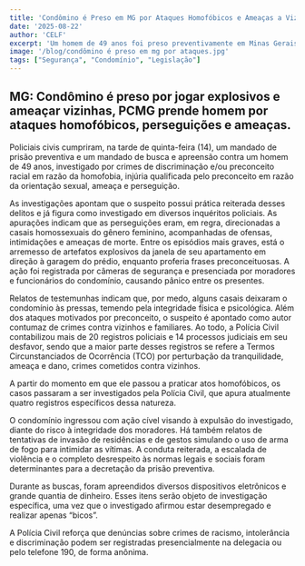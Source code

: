 ```yaml
---
title: 'Condômino é Preso em MG por Ataques Homofóbicos e Ameaças a Vizinhas'
date: '2025-08-22'
author: 'CELF'
excerpt: 'Um homem de 49 anos foi preso preventivamente em Minas Gerais após uma série de ataques homofóbicos, ameaças e o arremesso de explosivos contra vizinhas. A ação policial ocorreu após múltiplas denúncias e uma escalada de violência que gerou pânico no condomínio.'
image: '/blog/condômino é preso em mg por ataques.jpg'
tags: ["Segurança", "Condomínio", "Legislação"]
---
```


## MG: Condômino é preso por jogar explosivos e ameaçar vizinhas, PCMG prende homem por ataques homofóbicos, perseguições e ameaças.

Policiais civis cumpriram, na tarde de quinta-feira (14), um mandado de prisão preventiva e um mandado de busca e apreensão contra um homem de 49 anos, investigado por crimes de discriminação e/ou preconceito racial em razão da homofobia, injúria qualificada pelo preconceito em razão da orientação sexual, ameaça e perseguição.

As investigações apontam que o suspeito possui prática reiterada desses delitos e já figura como investigado em diversos inquéritos policiais. As apurações indicam que as perseguições eram, em regra, direcionadas a casais homossexuais do gênero feminino, acompanhadas de ofensas, intimidações e ameaças de morte. Entre os episódios mais graves, está o arremesso de artefatos explosivos da janela de seu apartamento em direção à garagem do prédio, enquanto proferia frases preconceituosas. A ação foi registrada por câmeras de segurança e presenciada por moradores e funcionários do condomínio, causando pânico entre os presentes.

Relatos de testemunhas indicam que, por medo, alguns casais deixaram o condomínio às pressas, temendo pela integridade física e psicológica. Além dos ataques motivados por preconceito, o suspeito é apontado como autor contumaz de crimes contra vizinhos e familiares. Ao todo, a Polícia Civil contabilizou mais de 20 registros policiais e 14 processos judiciais em seu desfavor, sendo que a maior parte desses registros se refere a Termos Circunstanciados de Ocorrência (TCO) por perturbação da tranquilidade, ameaça e dano, crimes cometidos contra vizinhos.

A partir do momento em que ele passou a praticar atos homofóbicos, os casos passaram a ser investigados pela Polícia Civil, que apura atualmente quatro registros específicos dessa natureza.

O condomínio ingressou com ação cível visando à expulsão do investigado, diante do risco à integridade dos moradores. Há também relatos de tentativas de invasão de residências e de gestos simulando o uso de arma de fogo para intimidar as vítimas. A conduta reiterada, a escalada de violência e o completo desrespeito às normas legais e sociais foram determinantes para a decretação da prisão preventiva.

Durante as buscas, foram apreendidos diversos dispositivos eletrônicos e grande quantia de dinheiro. Esses itens serão objeto de investigação específica, uma vez que o investigado afirmou estar desempregado e realizar apenas “bicos”.

A Polícia Civil reforça que denúncias sobre crimes de racismo, intolerância e discriminação podem ser registradas presencialmente na delegacia ou pelo telefone 190, de forma anônima.
